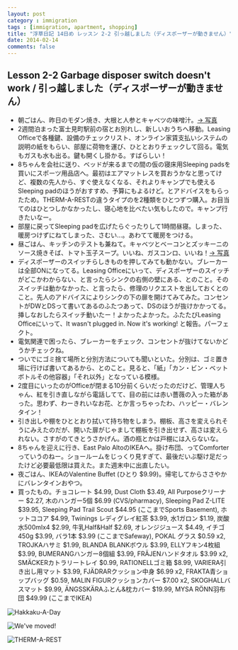 ```yaml
---
layout: post
category : immigration
tags : [immigration, apartment, shopping]
title: "浮草日記 14日め レッスン 2-2 引っ越しました（ディスポーザーが動きません）"
date: 2014-02-14
comments: false
---
```


## Lesson 2-2 Garbage disposer switch doesn't work / 引っ越しました（ディスポーザーが動きません）

* 朝ごはん、昨日のモダン焼き、大根と人参とキャベツの味噌汁。[-> 写真](http://instagram.com/p/kZ2L1plDfD/)
* 2週間泊まった富士見町駅前の宿とお別れし、新しいおうちへ移動。Leasing Officeで各種鍵、設備のチェックリスト、オンライン家賃支払いシステムの説明の紙をもらい、部屋に荷物を運び、ひととおりチェックして回る。電気もガスも水も出る。鍵も開くし掛かる。すばらしい！
* 8ちゃんを会社に送り、ベッドが来るまでの間の仮の寝床用Sleeping padsを買いにスポーツ用品店へ。最初はエアマットレスを買おうかなと思ってけど、複数の先人から、すぐ使えなくなる、それよりキャンプでも使えるSleeping padのほうがおすすめ、予算にもよるけど。とアドバイスをもらったため。THERM-A-RESTの違うタイプのを2種類をひとつずつ購入。お目当てのはひとつしかなかったし、寝心地を比べたい気もしたので。キャンプ行きたいなー。
* 部屋に戻ってSleeping padを広げたらぐったりして1時間昼寝。しまった、暖房つけずにねてしまった、さむい…。あわてて暖房をつける。
* 昼ごはん、キッチンのテストも兼ねて。キャベツとベーコンとズッキーニのソース焼きそば、トマト玉子スープ。いいね、ガスコンロ、いいね！[-> 写真](http://instagram.com/p/kdDLF9lDcr/)
* ディスポーザーのスイッチらしきものを押してみても動かない。ブレーカーは全部ONになってる。Leasing Officeにいって、ディスポーザーのスイッチがどこかわからない、と言ったらシンクの右側の壁にある、とのこと。そのスイッチは動かなかった、と言ったら、修理のリクエストを出しておくとのこと。先人のアドバイスによりシンクの下の扉を開けてみてみた。コンセントがDWとDSって書いてあるのふたつあって、DSのほうが抜けかかってる。挿しなおしたらスイッチ動いたー！よかったよかった。ふたたびLeasing Officeにいって、It wasn't plugged in. Now it's working! と報告。パーフェクト。
* 電気関連で困ったら、ブレーカーをチェック、コンセントが抜けてないかどうかチェックね。&nbsp; 
* ついでにゴミ捨て場所と分別方法についても聞いといた。分別は、ゴミ置き場に行けば書いてあるから、とのこと。見ると、「紙」「カン・ビン・ベットボトルその他容器」「それ以外」となっている模様。
* 2度目にいったのがOfficeが閉まる10分前くらいだったのだけど、管理人ちゃん、紅を引き直しながら電話してて、目の前には赤い薔薇の入った箱があった。思わず、わーきれいなお花、とか言っちゃったわ、ハッピー・バレンタイン！
* 引き出しや棚をひととおり拭いて持ち物をしまう。棚板、高さを変えられそうにみえたのだが、開いた扉がじゃまして棚板を引き出せず、高さは変えられない。さすがのてきとうさかげん。酒の瓶とかは戸棚には入らないな。&nbsp; 
* 8ちゃんを迎えに行き、East Palo AltoのIKEAへ。掛け布団、ってComforterっていうのねー。ショールームをじっくり見すぎて、最後だいぶ駆け足だったけど必要最低限は買えた。また週末中に出直したい。
* 夜ごはん、IKEAのValentine Buffet (ひとり $9.99)。帰宅してからささやかにバレンタインおやつ。
* 買ったもの。チョコレート $4.99, Dust Cloth $3.49, All Purposeクリーナー $2.27, 木のハンガー5個 $6.99 (CVS/pharmacy), Sleeping Pad Z-LITE $39.95, Sleeping Pad Trail Scout $44.95 (ここまでSports Basement), ホットココア $4.99, Twinings レディグレイ紅茶 $3.99, 水1ガロン $1.19, 炭酸水500mlx4 $2.99, 牛乳Half&Half $2.69, オレンジジュース $4.49, イチゴ450g $3.99, バラ1本 $3.99 (ここまでSafeway), POKAL グラス $0.59 x2, TROJKAハサミ $1.99, BLANDA BLANKボウル $3.99, ELLYフキン4枚組 $3.99, BUMERANGハンガー8個組 $3.99, FRÄJENハンドタオル $3.99 x2, SMÄCKERカトラリートレイ $0.99, RATIONELLゴミ箱 $8.99, VARIERA引き出し用マット $3.99, FJÄDRARクッション中身 $6.99 x2, FRAKTA青ショップバッグ $0.59, MALIN FIGURクッションカバー $7.00 x2, SKOGHALLバスマット $9.99, ÄNGSSKÄRAふとん&枕カバー $19.99, MYSA RÖNN羽布団 $49.99 (ここまでIKEA)

![Hakkaku-A-Day](https://lh3.googleusercontent.com/-u155s14vTgY/UwFM4h77D_I/AAAAAAAB5gU/ZqbtMc87UyA/w620-h465-no/14+-+1)

![We've moved!](https://lh4.googleusercontent.com/-mECSuz5XinE/UwF3kUP9ZJI/AAAAAAAB5wU/Hd2oM-pvU9I/w620-h465-no/P1150396.JPG)

![THERM-A-REST](https://lh4.googleusercontent.com/-g9SEk5OMgDY/UwF3kfwpn9I/AAAAAAAB5wU/VbQbI-qa6mM/w620-h465-no/P1150397.JPG)